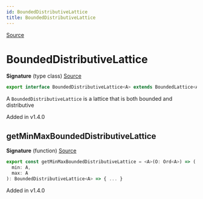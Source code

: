 ```yaml
---
id: BoundedDistributiveLattice
title: BoundedDistributiveLattice
---
```


[Source](https://github.com/gcanti/fp-ts/blob/master/src/BoundedDistributiveLattice.ts)

# BoundedDistributiveLattice

**Signature** (type class) [Source](https://github.com/gcanti/fp-ts/blob/master/src/BoundedDistributiveLattice.ts#L11-L11)

```ts
export interface BoundedDistributiveLattice<A> extends BoundedLattice<A>, DistributiveLattice<A> {}
```

A `BoundedDistributiveLattice` is a lattice that is both bounded and distributive

Added in v1.4.0

## getMinMaxBoundedDistributiveLattice

**Signature** (function) [Source](https://github.com/gcanti/fp-ts/blob/master/src/BoundedDistributiveLattice.ts#L16-L25)

```ts
export const getMinMaxBoundedDistributiveLattice = <A>(O: Ord<A>) => (
  min: A,
  max: A
): BoundedDistributiveLattice<A> => { ... }
```

Added in v1.4.0
